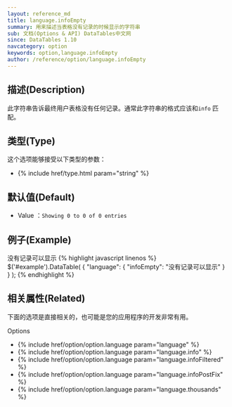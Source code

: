 ```yaml
---
layout: reference_md
title: language.infoEmpty
summary: 用来描述当表格没有记录的时候显示的字符串
sub: 文档(Options & API) DataTables中文网
since: DataTables 1.10
navcategory: option
keywords: option,language.infoEmpty
author: /reference/option/language.infoEmpty
---
```


## 描述(Description)

此字符串告诉最终用户表格没有任何记录。通常此字符串的格式应该和`info` 匹配。


## 类型(Type)
这个选项能够接受以下类型的参数：

- {% include href/type.html param="string" %}

## 默认值(Default)
- Value ：`Showing 0 to 0 of 0 entries`

 
## 例子(Example)

没有记录可以显示
{% highlight javascript linenos %}
$('#example').DataTable( {
   "language": {
       "infoEmpty": "没有记录可以显示"
     }
} );
{% endhighlight %}

## 相关属性(Related)
下面的选项是直接相关的，也可能是您的应用程序的开发非常有用。

Options

- {% include href/option/option.language param="language" %}
- {% include href/option/option.language param="language.info" %}
- {% include href/option/option.language param="language.infoFiltered" %}
- {% include href/option/option.language param="language.infoPostFix" %}
- {% include href/option/option.language param="language.thousands" %}
